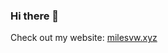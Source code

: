 ### Hi there 👋

Check out my website: [milesvw.xyz](https://milesvw-miles-projects-a59f3df6.vercel.app/)
